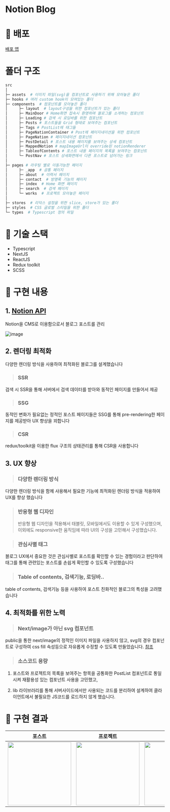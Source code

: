 # Notion Blog

# 🚀 배포

[배포 앱](https://notion-blog-shongs27.vercel.app/)

# 폴더 구조

```sh
src
│
├─ assets  # 이미지 파일(svg)을 컴포넌트로 사용하기 위해 모아놓은 폴더
├─ hooks # 여러 custom hook이 모여있는 폴더
├─ components  # 컴포넌트를 모아놓은 폴더
│     ├─ layout  # layout구성을 위한 컴포넌트가 있는 폴더
│     ├─ MainDoor # Home화면 접속시 환영하며 블로그를 소개하는 컴포넌트
│     ├─ Loading # 검색 시 로딩바를 위한 컴포넌트
│     ├─ Posts # 포스트들을 Grid 형태로 보여주는 컴포넌트
│     ├─ Tags # PostList에 태그들
│     ├─ PageNationContainer # Post에 페이지네이션을 위한 컴포넌트
│     ├─ PageNation # 페이지네이션 컴포넌트
│     ├─ PostDetail # 포스트 내용 페이지를 보여주는 상세 컴포넌트
│     ├─ MappedNotion # mapImageUrl이 override된 notionRenderer
│     ├─ TableofContents # 포스트 내용 페이지의 목록을 보여주는 컴포넌트
│     └─ PostNav # 포스트 상세화면에서 다른 포스트로 넘어가는 링크
│
├─ pages # 라우팅 별로 이동가능한 페이지
│     ├─ _app  # 공통 페이지
│     ├─ about  # 이력서 페이지
│     ├─ contact  # 방명록 기능의 페이지
│     ├─ index  # Home 화면 페이지
│     ├─ search  # 검색 페이지
│     └─ works  # 프로젝트 모아놓은 페이지
│
├─ stores  # 리덕스 설정을 위한 slice, store가 있는 폴더
├─ styles  # CSS 글로벌 스타일을 위한 폴더
└─ types  # Typescript 정의 파일

```

# 📝 기술 스택

- Typescript
- NextJS
- ReactJS
- Redux toolkit
- SCSS

# 📌 구현 내용

## 1. [Notion API](https://developers.notion.com/reference/intro)

Notion을 CMS로 이용함으로서 블로그 포스트를 관리

![image](https://user-images.githubusercontent.com/55541745/185651801-c957c76c-9ddb-46bf-a09b-7b1e7fd23355.png)

## 2. 렌더링 최적화

다양한 렌더링 방식을 사용하여 최적화된 블로그를 설계했습니다

> ### SSR

검색 시 SSR을 통해 서버에서 검색 데이터를 받아와 동적인 페이지를 만들어서 제공

> ### SSG

동적인 변화가 필요없는 정적인 포스트 페이지들은 SSG를 통해 pre-rendering한 페이지를 제공받아 UX 향상을 꾀합니다

> ### CSR

redux/toolkit을 이용한 flux 구조의 상태관리를 통해 CSR을 사용합니다

## 3. UX 향상

> ### 다양한 렌더링 방식

다양한 렌더링 방식을 함께 사용해서 필요한 기능에 최적화된 렌더링 방식을 적용하여 UX를 향상 했습니다

> ### 반응형 웹 디자인
>
> 반응형 웹 디자인을 적용해서 태블릿, 모바일에서도 이용할 수 있게 구성했으며, 이외에도 responsive한 움직임에 따라 UI의 구성을 고민해서 구성했습니다.

> ### 관심사별 태그

블로그 UX에서 중요한 것은 관심사별로 포스트를 확인할 수 있는 경험이라고 판단하여 태그를 통해 관련있는 포스트를 손쉽게 확인할 수 있도록 구성했습니다

> ### Table of contents, 검색기능, 로딩바..

table of contents, 검색기능 등을 사용하여 포스트 친화적인 블로그의 특성을 고려했습니다

## 4. 최적화를 위한 노력

> ### Next/image가 아닌 svg 컴포넌트

public을 통한 next/image의 정적인 이미지 파일을 사용하지 않고, svg의 경우 컴포넌트로 구성하여 css fill 속성등으로 자유롭게 수정할 수 있도록 만들었습니다.
[참조](https://github.com/shongs27/notion-blog/tree/main/src/assets)

> ### 소스코드 용량

1. 포스트와 프로젝트의 목록을 보여주는 항목을 공통화한 PostList 컴포넌트로 통일 시켜 재활용성 있는 컴포넌트 사용을 고민했고,

2. lib 라이브러리를 통해 서버사이드에서만 사용되는 코드를 분리하여 설계하여 클라이언트에서 불필요한 JS코드를 로드하지 않게 했습니다.

# 📸 구현 결과

|                                                             포스트                                                             |                                                            프로젝트                                                            |                                                           검색 기능                                                            |
| :----------------------------------------------------------------------------------------------------------------------------: | :----------------------------------------------------------------------------------------------------------------------------: | :----------------------------------------------------------------------------------------------------------------------------: |
| <img src="https://user-images.githubusercontent.com/55541745/185759747-8d2f38e3-7e1f-4ee6-96bd-b9e12d1249a5.gif" width="200"/> | <img src="https://user-images.githubusercontent.com/55541745/185759762-082f6ced-ac31-44f2-83d1-76228bc000b3.gif" width="200"/> | <img src="https://user-images.githubusercontent.com/55541745/185759767-176466f9-6067-42ef-a5c7-ba6aece824e8.gif" width="200"/> |

<!-- ## 추가 할 것

- share안눌러도 react-notion-x가 렌더링 할 수 있게? (브라우저에서 access user, token2)
- 각 태그 숫자 구하는 API
- seo
- 로딩화면 로딩 첫번째부터도
- eslint, type 정리
- 테스트 코드 -->
